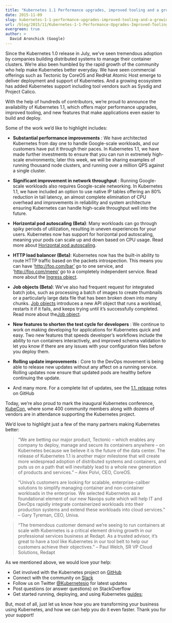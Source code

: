 ```yaml
---
title: "Kubernetes 1.1 Performance upgrades, improved tooling and a growing community"
date: 2015-11-09
slug: kubernetes-1-1-performance-upgrades-improved-tooling-and-a-growing-community
url: /blog/2015/11/Kubernetes-1-1-Performance-Upgrades-Improved-Tooling-And-A-Growing-Community
evergreen: true
author: >
  David Aronchick (Google)
---
```


Since the Kubernetes 1.0 release in July, we’ve seen tremendous adoption by companies building distributed systems to manage their container clusters. We’re also been humbled by the rapid growth of the community who help make Kubernetes better everyday. We have seen commercial offerings such as Tectonic by CoreOS and RedHat Atomic Host emerge to deliver deployment and support of Kubernetes. And a growing ecosystem has added Kubernetes support including tool vendors such as Sysdig and Project Calico.  

With the help of hundreds of contributors, we’re proud to announce the availability of Kubernetes 1.1, which offers major performance upgrades, improved tooling, and new features that make applications even easier to build and deploy.

Some of the work we’d like to highlight includes:

- **Substantial performance improvements** : We have architected Kubernetes from day one to handle Google-scale workloads, and our customers have put it through their paces. In Kubernetes 1.1, we have made further investments to ensure that you can run in extremely high-scale environments; later this week, we will be sharing examples of running thousand node clusters, and running over a million QPS against a single cluster.&nbsp;

- **Significant improvement in network throughput** : Running Google-scale workloads also requires Google-scale networking. In Kubernetes 1.1, we have included an option to use native IP tables offering an 80% reduction in tail latency, an almost complete elimination of CPU overhead and improvements in reliability and system architecture ensuring Kubernetes can handle high-scale throughput well into the future.&nbsp;

- **Horizontal pod autoscaling (Beta)**: Many workloads can go through spiky periods of utilization, resulting in uneven experiences for your users. Kubernetes now has support for horizontal pod autoscaling, meaning your pods can scale up and down based on CPU usage. Read more about [Horizontal pod autoscaling](http://kubernetes.io/v1.1/docs/user-guide/horizontal-pod-autoscaler.html).&nbsp;

- **HTTP load balancer (Beta)**: Kubernetes now has the built-in ability to route HTTP traffic based on the packets introspection. This means you can have ‘http://foo.com/bar’ go to one service, and ‘http://foo.com/meep’ go to a completely independent service. Read more about the [Ingress object](http://kubernetes.io/v1.1/docs/user-guide/ingress.html).&nbsp;

- **Job objects (Beta)**: We’ve also had frequent request for integrated batch jobs, such as processing a batch of images to create thumbnails or a particularly large data file that has been broken down into many chunks. [Job objects](https://github.com/kubernetes/kubernetes/blob/master/docs/user-guide/jobs.md#writing-a-job-spec) introduces a new API object that runs a workload, restarts it if it fails, and keeps trying until it’s successfully completed. Read more about the[Job object](http://kubernetes.io/v1.1/docs/user-guide/jobs.html).&nbsp;

- **New features to shorten the test cycle for developers** : We continue to work on making developing for applications for Kubernetes quick and easy. Two new features that speeds developer’s workflows include the ability to run containers interactively, and improved schema validation to let you know if there are any issues with your configuration files before you deploy them.&nbsp;

- **Rolling update improvements** : Core to the DevOps movement is being able to release new updates without any affect on a running service. Rolling updates now ensure that updated pods are healthy before continuing the update.&nbsp;

- And many more. For a complete list of updates, see the [1.1. release](https://github.com/kubernetes/kubernetes/releases) notes on GitHub&nbsp;



Today, we’re also proud to mark the inaugural Kubernetes conference, [KubeCon](https://kubecon.io/), where some 400 community members along with dozens of vendors are in attendance supporting the Kubernetes project.

We’d love to highlight just a few of the many partners making Kubernetes better:

> “We are betting our major product, Tectonic – which enables any company to deploy, manage and secure its containers anywhere – on Kubernetes because we believe it is the future of the data center. The release of Kubernetes 1.1 is another major milestone that will create more widespread adoption of distributed systems and containers, and puts us on a path that will inevitably lead to a whole new generation of products and services.” – Alex Polvi, CEO, CoreOS.

> “Univa’s customers are looking for scalable, enterprise-caliber solutions to simplify managing container and non-container workloads in the enterprise. We selected Kubernetes as a foundational element of our new Navops suite which will help IT and DevOps rapidly integrate containerized workloads into their production systems and extend these workloads into cloud services.” – Gary Tyreman, CEO, Univa.

> “The tremendous customer demand we’re seeing to run containers at scale with Kubernetes is a critical element driving growth in our professional services business at Redapt. As a trusted advisor, it’s great to have a tool like Kubernetes in our tool belt to help our customers achieve their objectives.” – Paul Welch, SR VP Cloud Solutions, Redapt

As we mentioned above, we would love your help:

- Get involved with the Kubernetes project on [GitHub](https://github.com/kubernetes/kubernetes)&nbsp;
- Connect with the community on [Slack](http://slack.kubernetes.io/)
- Follow us on Twitter [@Kubernetesio](https://twitter.com/kubernetesio) for latest updates&nbsp;
- Post questions (or answer questions) on StackOverflow
- Get started running, deploying, and using Kubernetes [guides](/docs/tutorials/kubernetes-basics/);

But, most of all, just let us know how you are transforming your business using Kubernetes, and how we can help you do it even faster. Thank you for your support!
